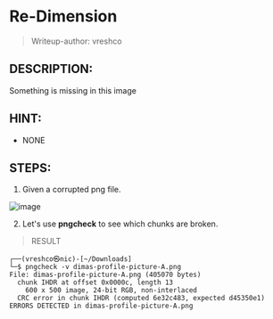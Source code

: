 # Re-Dimension
> Writeup-author: vreshco
## DESCRIPTION:
Something is missing in this image
## HINT:
- NONE
## STEPS:
1. Given a corrupted png file.

![image](https://user-images.githubusercontent.com/70703371/229272917-edfb270c-3cb2-45d4-b7ef-2a436c084639.png)


2. Let's use **pngcheck** to see which chunks are broken.

> RESULT

```
┌──(vreshco㉿nic)-[~/Downloads]
└─$ pngcheck -v dimas-profile-picture-A.png
File: dimas-profile-picture-A.png (405070 bytes)
  chunk IHDR at offset 0x0000c, length 13
    600 x 500 image, 24-bit RGB, non-interlaced
  CRC error in chunk IHDR (computed 6e32c483, expected d45350e1)
ERRORS DETECTED in dimas-profile-picture-A.png
```
